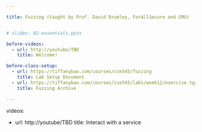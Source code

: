 ```yaml
---

title: Fuzzing (taught by Prof. David Brumley, ForAllSecure and CMU)


# slides: 02-essentials.pptx

before-videos:
  - url: http://youtube/TBD
    title: Welcome!

before-class-setup:
  - url: https://tiffanybao.com/courses/cse545/fuzzing
    title: Lab Setup Document
  - url: https://tiffanybao.com/courses/cse545/labs/week12/exercise.tgz
    title: Fuzzing Archive

---
```


videos:
  - url: http://youtube/TBD
    title: Interact with a service
